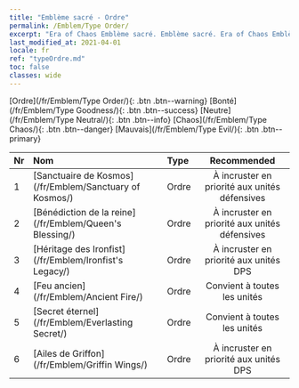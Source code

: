 ```yaml
---
title: "Emblème sacré - Ordre"
permalink: /Emblem/Type Order/
excerpt: "Era of Chaos Emblème sacré. Emblème sacré. Era of Chaos Emblème sacré Ordre. Era of Chaos Ordre"
last_modified_at: 2021-04-01
locale: fr
ref: "typeOrdre.md"
toc: false
classes: wide
---
```


  [Ordre](/fr/Emblem/Type Order/){: .btn .btn--warning}   [Bonté](/fr/Emblem/Type Goodness/){: .btn .btn--success}   [Neutre](/fr/Emblem/Type Neutral/){: .btn .btn--info}   [Chaos](/fr/Emblem/Type Chaos/){: .btn .btn--danger}   [Mauvais](/fr/Emblem/Type Evil/){: .btn .btn--primary} 

  |  Nr  |             Nom            |    Type    |   Recommended   |
  |:-----|:----------------------------|:-----------|:---------------:|
  | 1 | [Sanctuaire de Kosmos](/fr/Emblem/Sanctuary of Kosmos/) | Ordre | À incruster en priorité aux unités défensives | 
  | 2 | [Bénédiction de la reine](/fr/Emblem/Queen's Blessing/) | Ordre | À incruster en priorité aux unités défensives | 
  | 3 | [Héritage des Ironfist](/fr/Emblem/Ironfist's Legacy/) | Ordre | À incruster en priorité aux unités DPS | 
  | 4 | [Feu ancien](/fr/Emblem/Ancient Fire/) | Ordre | Convient à toutes les unités | 
  | 5 | [Secret éternel](/fr/Emblem/Everlasting Secret/) | Ordre | Convient à toutes les unités | 
  | 6 | [Ailes de Griffon](/fr/Emblem/Griffin Wings/) | Ordre | À incruster en priorité aux unités DPS | 
